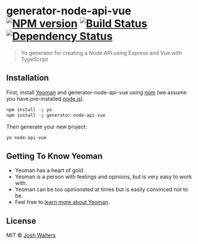 # generator-node-api-vue [![NPM version][npm-image]][npm-url] [![Build Status][travis-image]][travis-url] [![Dependency Status][daviddm-image]][daviddm-url]
> Yo generator for creating a Node API using Express and Vue with TypeScript

## Installation

First, install [Yeoman](http://yeoman.io) and generator-node-api-vue using [npm](https://www.npmjs.com/) (we assume you have pre-installed [node.js](https://nodejs.org/)).

```bash
npm install -g yo
npm install -g generator-node-api-vue
```

Then generate your new project:

```bash
yo node-api-vue
```

## Getting To Know Yeoman

 * Yeoman has a heart of gold.
 * Yeoman is a person with feelings and opinions, but is very easy to work with.
 * Yeoman can be too opinionated at times but is easily convinced not to be.
 * Feel free to [learn more about Yeoman](http://yeoman.io/).

## License

MIT © [Josh Walters]()


[npm-image]: https://badge.fury.io/js/generator-node-api-vue.svg
[npm-url]: https://npmjs.org/package/generator-node-api-vue
[travis-image]: https://travis-ci.com/walts81/generator-node-api-vue.svg?branch=master
[travis-url]: https://travis-ci.com/walts81/generator-node-api-vue
[daviddm-image]: https://david-dm.org/walts81/generator-node-api-vue.svg?theme=shields.io
[daviddm-url]: https://david-dm.org/walts81/generator-node-api-vue
